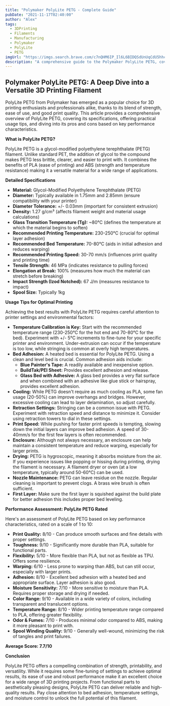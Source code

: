 ```yaml
---
title: "Polymaker PolyLite PETG - Complete Guide"
pubDate: "2021-11-17T02:40:00"
author: "Alex"
tags:
  - 3DPrinting
  - Filaments
  - Manufacturing
  - Polymaker
  - PolyLite
  - PETG
imgUrl: "https://imgs.search.brave.com/c7nQHM6IP_Il6L6BIDQSdUnUqCdU5hhchJROwl2eIj0/rs:fit:860:0:0:0/g:ce/aHR0cHM6Ly9pbWFn/ZXMtZXUuc3NsLWlt/YWdlcy1hbWF6b24u/Y29tL2ltYWdlcy9J/LzgxSEdHOVhLZnpM/Ll9BQ19VTDExNl9T/UjExNiwxMTZfLmpw/Zw"
description: "A comprehensive guide to the Polymaker PolyLite PETG, covering specifications, usage tips, and comparisons with similar products."
---
```


## Polymaker PolyLite PETG: A Deep Dive into a Versatile 3D Printing Filament

PolyLite PETG from Polymaker has emerged as a popular choice for 3D printing enthusiasts and professionals alike, thanks to its blend of strength, ease of use, and good print quality. This article provides a comprehensive overview of PolyLite PETG, covering its specifications, offering practical usage tips, and diving into its pros and cons based on key performance characteristics.

**What is PolyLite PETG?**

PolyLite PETG is a glycol-modified polyethylene terephthalate (PETG) filament. Unlike standard PET, the addition of glycol to the compound makes PETG less brittle, clearer, and easier to print with. It combines the benefits of PLA (ease of printing) and ABS (strength and temperature resistance) making it a versatile material for a wide range of applications.

**Detailed Specifications**

*   **Material:** Glycol-Modified Polyethylene Terephthalate (PETG)
*   **Diameter:** Typically available in 1.75mm and 2.85mm (ensure compatibility with your printer)
*   **Diameter Tolerance:** +/- 0.03mm (important for consistent extrusion)
*   **Density:** 1.27 g/cm³ (affects filament weight and material usage calculations)
*   **Glass Transition Temperature (Tg):** ~80°C (defines the temperature at which the material begins to soften)
*   **Recommended Printing Temperature:** 230-250°C (crucial for optimal layer adhesion)
*   **Recommended Bed Temperature:** 70-80°C (aids in initial adhesion and reduces warping)
*   **Recommended Printing Speed:** 30-70 mm/s (influences print quality and printing time)
*   **Tensile Strength:** 46 MPa (indicates resistance to pulling forces)
*   **Elongation at Break:** 100% (measures how much the material can stretch before breaking)
*   **Impact Strength (Izod Notched):** 67 J/m (measures resistance to impact)
*   **Spool Size:** Typically 1kg

**Usage Tips for Optimal Printing**

Achieving the best results with PolyLite PETG requires careful attention to printer settings and environmental factors:

*   **Temperature Calibration is Key:** Start with the recommended temperature range (230-250°C for the hot end and 70-80°C for the bed). Experiment with +/- 5°C increments to fine-tune for your specific printer and environment. Under-extrusion can occur if the temperature is too low, while stringing is common at overly high temperatures.
*   **Bed Adhesion:** A heated bed is essential for PolyLite PETG. Using a clean and level bed is crucial. Common adhesion aids include:
    *   **Blue Painter's Tape:** A readily available and inexpensive option.
    *   **BuildTak/PEI Sheet:** Provides excellent adhesion and release.
    *   **Glass Bed with Adhesive:** A glass bed provides a very flat surface and when combined with an adhesive like glue stick or hairspray, provides excellent adhesion.
*   **Cooling:** While PETG doesn't require as much cooling as PLA, some fan usage (20-50%) can improve overhangs and bridges. However, excessive cooling can lead to layer delamination, so adjust carefully.
*   **Retraction Settings:** Stringing can be a common issue with PETG. Experiment with retraction speed and distance to minimize it. Consider using retraction towers to dial in these settings.
*   **Print Speed:** While pushing for faster print speeds is tempting, slowing down the initial layers can improve bed adhesion. A speed of 30-40mm/s for the first few layers is often recommended.
*   **Enclosure:** Although not always necessary, an enclosure can help maintain a consistent temperature and reduce warping, especially for larger prints.
*   **Drying:** PETG is hygroscopic, meaning it absorbs moisture from the air. If you experience issues like popping or hissing during printing, drying the filament is necessary. A filament dryer or oven (at a low temperature, typically around 50-60°C) can be used.
*   **Nozzle Maintenance:** PETG can leave residue on the nozzle. Regular cleaning is important to prevent clogs. A brass wire brush is often sufficient.
*   **First Layer:** Make sure the first layer is squished against the build plate for better adhesion this includes proper bed leveling.

**Performance Assessment: PolyLite PETG Rated**

Here's an assessment of PolyLite PETG based on key performance characteristics, rated on a scale of 1 to 10:

*   **Print Quality:** 8/10 - Can produce smooth surfaces and fine details with proper settings.
*   **Toughness:** 9/10 - Significantly more durable than PLA, suitable for functional parts.
*   **Flexibility:** 5/10 - More flexible than PLA, but not as flexible as TPU. Offers some resilience.
*   **Warping:** 6/10 - Less prone to warping than ABS, but can still occur, especially with larger prints.
*   **Adhesion:** 8/10 - Excellent bed adhesion with a heated bed and appropriate surface. Layer adhesion is also good.
*   **Moisture Sensitivity:** 7/10 - More sensitive to moisture than PLA. Requires proper storage and drying if needed.
*   **Color Range:** 9/10 - Available in a wide variety of colors, including transparent and translucent options.
*   **Temperature Range:** 8/10 - Wider printing temperature range compared to PLA, offering greater flexibility.
*   **Odor & Fumes:** 7/10 - Produces minimal odor compared to ABS, making it more pleasant to print with.
*   **Spool Winding Quality:** 9/10 - Generally well-wound, minimizing the risk of tangles and print failures.

**Average Score: 7.7/10**

**Conclusion**

PolyLite PETG offers a compelling combination of strength, printability, and versatility. While it requires some fine-tuning of settings to achieve optimal results, its ease of use and robust performance make it an excellent choice for a wide range of 3D printing projects. From functional parts to aesthetically pleasing designs, PolyLite PETG can deliver reliable and high-quality results. Pay close attention to bed adhesion, temperature settings, and moisture control to unlock the full potential of this filament.
